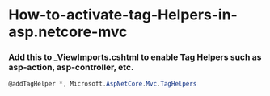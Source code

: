 # How-to-activate-tag-Helpers-in-asp.netcore-mvc

### Add this to _ViewImports.cshtml to enable Tag Helpers such as asp-action, asp-controller, etc.
```csharp
@addTagHelper *, Microsoft.AspNetCore.Mvc.TagHelpers
```
